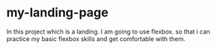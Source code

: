 # my-landing-page

In this project which is a landing. I am going to use flexbox. so that i can practice my basic flexbox skills and get comfortable with them.
